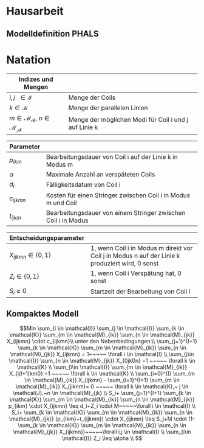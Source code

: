 # Hausarbeit
## Modelldefinition PHALS
# Natation

|Indizes und Mengen          |                                                                                  |
| --------------------------------------------------- | ------------------------------------------------------- |
|$i,j \ \ \in \mathcal{I}$                            | Menge der Coils                                         |       
|$k \in \mathcal{K}$  				      | Menge der parallelen Linien                             |
|$m \in \mathcal{M_{ik}},~n \in \mathcal{M_{jk}}$    | Menge der möglichen Modi für Coil i und j auf Linie k   |


|Parameter                                            |                                                         |
| --------------------------------------------------- | ------------------------------------------------------- |
|$p_{ikm}$                                            | Bearbeitungsdauer von Coil i auf der Linie k in Modus m |
|$\alpha$                                             | Maximale Anzahl an verspäteten Coils                    |
|$d_i$                                                | Fälligkeitsdatum von Coil i                             |
|$c_{ijkmn}$                                          | Kosten für einen Stringer zwischen Coil i in Modus m und Coil |
|$t_{ijkm}$                                          |Bearbeitungsdauer von einem Stringer zwischen Coil i in Modus |

|Entscheidungsparameter                               |                                                         |
| --------------------------------------------------- | ------------------------------------------------------- |
| $X_{ijkmn} \in \{0,1\}$                             |  1, wenn Coil i in Modus m direkt vor Coil j in Modus n auf der Linie k produziert wird, 0 sonst |
| $Z_{i} \in \{0,1\}$                                 | 1, wenn Coil i Verspätung hat, 0 sonst                  |
| $S_i \geq 0$                                        | Startzeit der Bearbeitung von Coil i                    |

## Kompaktes Modell
```math
Min \sum_{i \in \mathcal{I}} \sum_{j \in \mathcal{I}} \sum_{k \in \mathcal{K}} \sum_{m \in \mathcal{M}_{ik}} \sum_{n \in \mathcal{M}_{jk}} X_{ijkmn} \cdot  c_{ijkmn}\\
		
unter den Nebenbedingungen:\\
		
\sum_{j=1}^{I+1} \sum_{k \in \mathcal{K}} \sum_{m \in \mathcal{M}_{ik}} \sum_{n \in \mathcal{M}_{jk}}  X_{ijkmn} = 1~~~~~ \forall   i \in \mathcal{I} \\
\sum_{j\in \mathcal{I}} \sum_{n \in \mathcal{M}_{jk}}  X_{0jk0n} =1 ~~~~~ \forall   k \in \mathcal{K} \\
\sum_{i\in \mathcal{I}} \sum_{m \in \mathcal{M}_{ik}}  X_{i(I+1)km0} =1 ~~~~~ \forall   k \in \mathcal{K} \\
\sum_{i=0}^{I} \sum_{m \in \mathcal{M}_{ik}}  X_{ijkmn} - \sum_{i=1}^{I+1} \sum_{m \in \mathcal{M}_{ik}} X_{jiknm}= 0 ~~~~~ \forall   k \in \mathcal{K},~ j \in \mathcal{J},~n \in \mathcal{M}_{jk}  \\
S_i+ \sum_{j=1}^{I+1} \sum_{k \in \mathcal{K}} \sum_{m \in \mathcal{M}_{ik}} \sum_{n \in \mathcal{M}_{jk}}  p_{ikm} \cdot X_{ijkmn} \leq d_i+Z_i \cdot M~~~~~\forall   i \in \mathcal{I} \\
S_i+ \sum_{k \in \mathcal{K}} \sum_{m \in \mathcal{M}_{ik}} \sum_{n \in \mathcal{M}_{jk}}  (p_{ikm}+t_{ijkmn}) \cdot X_{ijkmn} \leq S_j+M \cdot (1-\sum_{k \in \mathcal{K}} \sum_{m \in \mathcal{M}_{ik}} \sum_{n \in \mathcal{M}_{jk}} X_{ijkmn})~~~~~\forall   i,j \in \mathcal{I} \\
\sum_{i\in \mathcal{I}} Z_i \leq \alpha \\

```
